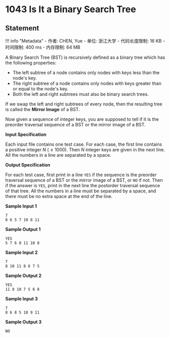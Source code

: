 
# 1043 Is It a Binary Search Tree

## Statement

!!! info "Metadata"
    - 作者: CHEN, Yue
    - 单位: 浙江大学
    - 代码长度限制: 16 KB
    - 时间限制: 400 ms
    - 内存限制: 64 MB

A Binary Search Tree (BST) is recursively defined as a binary tree which has the following properties:

- The left subtree of a node contains only nodes with keys less than the node's key.
- The right subtree of a node contains only nodes with keys greater than or equal to the node's key.
- Both the left and right subtrees must also be binary search trees.

If we swap the left and right subtrees of every node, then the resulting tree is called the **Mirror Image** of a BST.

Now given a sequence of integer keys, you are supposed to tell if it is the preorder traversal sequence of a BST or the mirror image of a BST.

**Input Specification**

Each input file contains one test case. For each case, the first line contains a positive integer $N$ ($\le 1000$). Then $N$ integer keys are given in the next line. All the numbers in a line are separated by a space.

**Output Specification**

For each test case, first print in a line `YES` if the sequence is the preorder traversal sequence of a BST or the mirror image of a BST, or `NO` if not. Then if the answer is `YES`, print in the next line the postorder traversal sequence of that tree. All the numbers in a line must be separated by a space, and there must be no extra space at the end of the line.

**Sample Input 1**
```plaintext
7
8 6 5 7 10 8 11
```

**Sample Output 1**
```plaintext
YES
5 7 6 8 11 10 8
```

**Sample Input 2**
```plaintext
7
8 10 11 8 6 7 5
```

**Sample Output 2**
```plaintext
YES
11 8 10 7 5 6 8
```

**Sample Input 3**
```plaintext
7
8 6 8 5 10 9 11
```

**Sample Output 3**
```plaintext
NO
```

